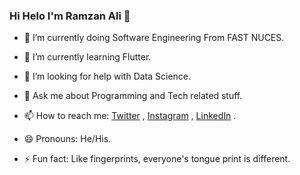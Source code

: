 ### Hi Helo I'm Ramzan Ali 👋

- 🔭 I’m currently doing Software Engineering From FAST NUCES.
- 🌱 I’m currently learning Flutter.
- 🤔 I’m looking for help with Data Science.
- 💬 Ask me about Programming and Tech related stuff.
- 📫 How to reach me: [Twitter](https://twitter.com/RazaBaqir_5) , 
[Instagram](https://www.instagram.com/raza.baqir5/) , 
[LinkedIn](https://www.linkedin.com/in/raza-baqir-5106a4241/) .

- 😄 Pronouns: He/His.
- ⚡ Fun fact: Like fingerprints, everyone's tongue print is different.

